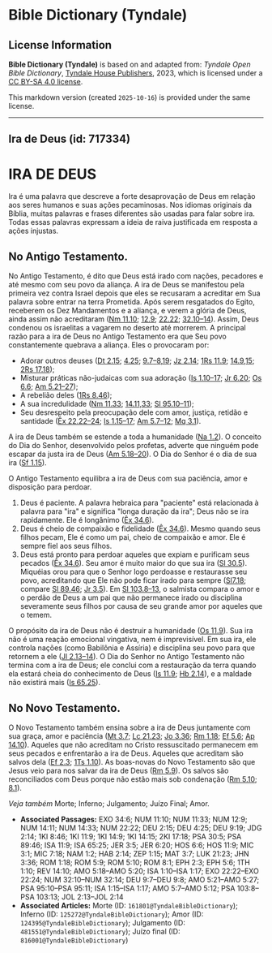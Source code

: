 # Bible Dictionary (Tyndale)

## License Information

**Bible Dictionary (Tyndale)** is based on and adapted from: _Tyndale Open Bible Dictionary_, [Tyndale House Publishers](https://tyndaleopenresources.com/), 2023, which is licensed under a [CC BY-SA 4.0 license](https://creativecommons.org/licenses/by-sa/4.0/legalcode.en).

This markdown version (created `2025-10-16`) is provided under the same license.



--------------------------------

## Ira de Deus (id: 717334)

IRA DE DEUS
===========

Ira é uma palavra que descreve a forte desaprovação de Deus em relação aos seres humanos e suas ações pecaminosas. Nos idiomas originais da Bíblia, muitas palavras e frases diferentes são usadas para falar sobre ira. Todas essas palavras expressam a ideia de raiva justificada em resposta a ações injustas.

No Antigo Testamento.
---------------------

No Antigo Testamento, é dito que Deus está irado com nações, pecadores e até mesmo com seu povo da aliança. A ira de Deus se manifestou pela primeira vez contra Israel depois que eles se recusaram a acreditar em Sua palavra sobre entrar na terra Prometida. Após serem resgatados do Egito, receberem os Dez Mandamentos e a aliança, e verem a glória de Deus, ainda assim não acreditaram ([Nm 11\.10](https://ref.ly/Num11:10); [12\.9](https://ref.ly/Num12:9); [22\.22](https://ref.ly/Num22:22); [32\.10–14](https://ref.ly/Num32:10-Num32:14)). Assim, Deus condenou os israelitas a vagarem no deserto até morrerem. A principal razão para a ira de Deus no Antigo Testamento era que Seu povo constantemente quebrava a aliança. Eles o provocaram por:

* Adorar outros deuses ([Dt 2\.15](https://ref.ly/Deut2:15); [4\.25](https://ref.ly/Deut4:25); [9\.7](https://ref.ly/Deut9:7-Deut9:8,Deut9:19)[–](https://ref.ly/Deut9:7-Deut9:8)[8,19](https://ref.ly/Deut9:7-Deut9:8,Deut9:19); [Jz 2\.14](https://ref.ly/Judg2:14); [1Rs 11\.9](https://ref.ly/1Kgs11:9); [14\.9,15](https://ref.ly/1Kgs14:9,1Kgs14:15); [2Rs 17\.18](https://ref.ly/2Kgs17:18));
* Misturar práticas não\-judaicas com sua adoração ([Is 1\.10–17](https://ref.ly/Isa1:10-Isa1:17); [Jr 6\.20](https://ref.ly/Jer6:20); [Os 6\.6](https://ref.ly/Hos6:6); [Am 5\.21–27](https://ref.ly/Amos5:21-Amos5:27));
* A rebelião deles ([1Rs 8\.46](https://ref.ly/1Kgs8:46));
* A sua incredulidade ([Nm 11\.33](https://ref.ly/Num11:33); [14\.11,33](https://ref.ly/Num14:11,Num14:33); [Sl 95\.10–11](https://ref.ly/Ps95:10-Ps95:11));
* Seu desrespeito pela preocupação dele com amor, justiça, retidão e santidade ([Êx 22\.22–24](https://ref.ly/Exod22:22-Exod22:24); [Is 1\.15–17](https://ref.ly/Isa1:15-Isa1:17); [Am 5\.7–12](https://ref.ly/Amos5:7-Amos5:12); [Mq 3\.1](https://ref.ly/Mic3:1)).

A ira de Deus também se estende a toda a humanidade ([Na 1\.2](https://ref.ly/Nah1:2)). O conceito do Dia do Senhor, desenvolvido pelos profetas, adverte que ninguém pode escapar da justa ira de Deus ([Am 5\.18–20](https://ref.ly/Amos5:18-Amos5:20)). O Dia do Senhor é o dia de sua ira ([Sf 1\.15](https://ref.ly/Zeph1:15)).

O Antigo Testamento equilibra a ira de Deus com sua paciência, amor e disposição para perdoar.

1. Deus é paciente. A palavra hebraica para "paciente" está relacionada à palavra para "ira" e significa "longa duração da ira"; Deus não se ira rapidamente. Ele é longânimo ([Êx 34\.6](https://ref.ly/Exod34:6)).
2. Deus é cheio de compaixão e fidelidade ([Êx 34\.6](https://ref.ly/Exod34:6)). Mesmo quando seus filhos pecam, Ele é como um pai, cheio de compaixão e amor. Ele é sempre fiel aos seus filhos.
3. Deus está pronto para perdoar aqueles que expiam e purificam seus pecados ([Êx 34\.6](https://ref.ly/Exod34:6)). Seu amor é muito maior do que sua ira ([Sl 30\.5](https://ref.ly/Ps30:5)). Miquéias orou para que o Senhor logo perdoasse e restaurasse seu povo, acreditando que Ele não pode ficar irado para sempre ([Sl7\.18](https://ref.ly/Mic7:18); compare [Sl 89\.46](https://ref.ly/Ps89:46); [Jr 3\.5](https://ref.ly/Jer3:5)). Em [Sl 103\.8–13](https://ref.ly/Ps103:8-Ps103:13), o salmista compara o amor e o perdão de Deus a um pai que não permanece irado ou disciplina severamente seus filhos por causa de seu grande amor por aqueles que o temem.

O propósito da ira de Deus não é destruir a humanidade ([Os 11\.9](https://ref.ly/Hos11:9)). Sua ira não é uma reação emocional vingativa, nem é imprevisível. Em sua ira, ele controla nações (como Babilônia e Assíria) e disciplina seu povo para que retornem a ele ([Jl 2\.13–14](https://ref.ly/Joel2:13-Joel2:14)). O Dia do Senhor no Antigo Testamento não termina com a ira de Deus; ele conclui com a restauração da terra quando ela estará cheia do conhecimento de Deus ([Is 11\.9](https://ref.ly/Isa11:9); [Hb 2\.14](https://ref.ly/Hab2:14)), e a maldade não existirá mais ([Is 65\.25](https://ref.ly/Isa65:25)).

No Novo Testamento.
-------------------

O Novo Testamento também ensina sobre a ira de Deus juntamente com sua graça, amor e paciência ([Mt 3\.7](https://ref.ly/Matt3:7); [Lc 21\.23](https://ref.ly/Luke21:23); [Jo 3\.36](https://ref.ly/John3:36); [Rm 1\.18](https://ref.ly/Rom1:18); [Ef 5\.6](https://ref.ly/Eph5:6); [Ap 14\.10](https://ref.ly/Rev14:10)). Aqueles que não acreditam no Cristo ressuscitado permanecem em seus pecados e enfrentarão a ira de Deus. Aqueles que acreditam são salvos dela ([Ef 2\.3](https://ref.ly/Eph2:3); [1Ts 1\.10](https://ref.ly/1Thess1:10)). As boas\-novas do Novo Testamento são que Jesus veio para nos salvar da ira de Deus ([Rm 5\.9](https://ref.ly/Rom5:9)). Os salvos são reconciliados com Deus porque não estão mais sob condenação ([Rm 5\.10](https://ref.ly/Rom5:10); [8\.1](https://ref.ly/Rom8:1)).

*Veja também* Morte; Inferno; Julgamento; Juízo Final; Amor.

* **Associated Passages:** EXO 34:6; NUM 11:10; NUM 11:33; NUM 12:9; NUM 14:11; NUM 14:33; NUM 22:22; DEU 2:15; DEU 4:25; DEU 9:19; JDG 2:14; 1KI 8:46; 1KI 11:9; 1KI 14:9; 1KI 14:15; 2KI 17:18; PSA 30:5; PSA 89:46; ISA 11:9; ISA 65:25; JER 3:5; JER 6:20; HOS 6:6; HOS 11:9; MIC 3:1; MIC 7:18; NAM 1:2; HAB 2:14; ZEP 1:15; MAT 3:7; LUK 21:23; JHN 3:36; ROM 1:18; ROM 5:9; ROM 5:10; ROM 8:1; EPH 2:3; EPH 5:6; 1TH 1:10; REV 14:10; AMO 5:18–AMO 5:20; ISA 1:10–ISA 1:17; EXO 22:22–EXO 22:24; NUM 32:10–NUM 32:14; DEU 9:7–DEU 9:8; AMO 5:21–AMO 5:27; PSA 95:10–PSA 95:11; ISA 1:15–ISA 1:17; AMO 5:7–AMO 5:12; PSA 103:8–PSA 103:13; JOL 2:13–JOL 2:14
* **Associated Articles:** Morte (ID: `161801@TyndaleBibleDictionary`); Inferno (ID: `125272@TyndaleBibleDictionary`); Amor (ID: `124395@TyndaleBibleDictionary`); Julgamento (ID: `481551@TyndaleBibleDictionary`); Juízo final (ID: `816001@TyndaleBibleDictionary`)

